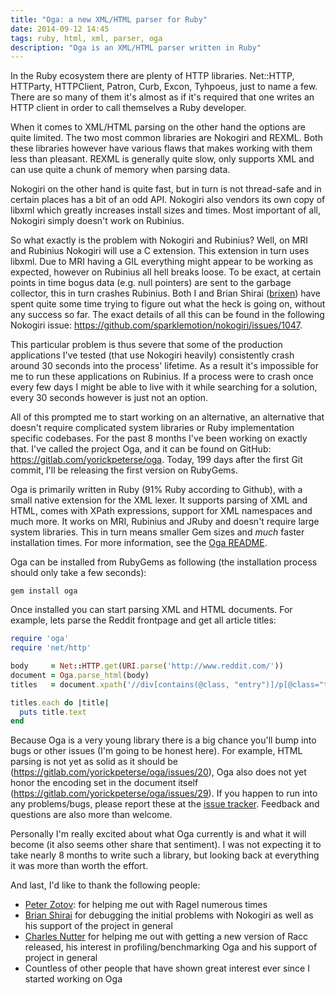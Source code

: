 ```yaml
---
title: "Oga: a new XML/HTML parser for Ruby"
date: 2014-09-12 14:45
tags: ruby, html, xml, parser, oga
description: "Oga is an XML/HTML parser written in Ruby"
---
```


In the Ruby ecosystem there are plenty of HTTP libraries. Net::HTTP, HTTParty,
HTTPClient, Patron, Curb, Excon, Tyhpoeus, just to name a few. There are so many
of them it's almost as if it's required that one writes an HTTP client in order
to call themselves a Ruby developer.

When it comes to XML/HTML parsing on the other hand the options are quite
limited. The two most common libraries are Nokogiri and REXML. Both these
libraries however have various flaws that makes working with them less than
pleasant. REXML is generally quite slow, only supports XML and can use quite a
chunk of memory when parsing data.

Nokogiri on the other hand is quite fast, but in turn is not thread-safe and in
certain places has a bit of an odd API. Nokogiri also vendors its own copy of
libxml which greatly increases install sizes and times. Most important of all,
Nokogiri simply doesn't work on Rubinius.

So what exactly is the problem with Nokogiri and Rubinius? Well, on MRI and
Rubinius Nokogiri will use a C extension. This extension in turn uses libxml.
Due to MRI having a GIL everything might appear to be working as expected,
however on Rubinius all hell breaks loose. To be exact, at certain points in
time bogus data (e.g. null pointers) are sent to the garbage collector, this in
turn crashes Rubinius. Both I and Brian Shirai ([brixen][brixen]) have spent
quite some time trying to figure out what the heck is going on, without any
success so far. The exact details of all this can be found in the following
Nokogiri issue: <https://github.com/sparklemotion/nokogiri/issues/1047>.

This particular problem is thus severe that some of the production applications
I've tested (that use Nokogiri heavily) consistently crash around 30 seconds
into the process' lifetime. As a result it's impossible for me to run these
applications on Rubinius. If a process were to crash once every few days I might
be able to live with it while searching for a solution, every 30 seconds however
is just not an option.

All of this prompted me to start working on an alternative, an alternative that
doesn't require complicated system libraries or Ruby implementation specific
codebases. For the past 8 months I've been working on exactly that. I've called
the project Oga, and it can be found on GitHub:
<https://gitlab.com/yorickpeterse/oga>. Today, 199 days after the first Git
commit, I'll be releasing the first version on RubyGems.

Oga is primarily written in Ruby (91% Ruby according to Github), with a small
native extension for the XML lexer. It supports parsing of XML and HTML, comes
with XPath expressions, support for XML namespaces and much more. It works on
MRI, Rubinius and JRuby and doesn't require large system libraries. This in turn
means smaller Gem sizes and _much_ faster installation times. For more
information, see the [Oga README][readme].

Oga can be installed from RubyGems as following (the installation process should
only take a few seconds):

    gem install oga

Once installed you can start parsing XML and HTML documents. For example, lets
parse the Reddit frontpage and get all article titles:

```ruby
require 'oga'
require 'net/http'

body     = Net::HTTP.get(URI.parse('http://www.reddit.com/'))
document = Oga.parse_html(body)
titles   = document.xpath('//div[contains(@class, "entry")]/p[@class="title"]/a/text()')

titles.each do |title|
  puts title.text
end
```

Because Oga is a very young library there is a big chance you'll bump into bugs
or other issues (I'm going to be honest here). For example, HTML parsing is not
yet as solid as it should be (<https://gitlab.com/yorickpeterse/oga/issues/20>),
Oga also does not yet honor the encoding set in the document itself
(<https://gitlab.com/yorickpeterse/oga/issues/29>). If you happen to run into
any problems/bugs, please report these at the [issue tracker][issue-tracker].
Feedback and questions are also more than welcome.

Personally I'm really excited about what Oga currently is and what it will
become (it also seems other share that sentiment). I was not expecting it to
take nearly 8 months to write such a library, but looking back at everything it
was more than worth the effort.

And last, I'd like to thank the following people:

* [Peter Zotov][whitequark]: for helping me out with Ragel numerous times
* [Brian Shirai][brixen] for debugging the initial problems with Nokogiri as
  well as his support of the project in general
* [Charles Nutter][headius] for helping me out with getting a new version of
  Racc released, his interest in profiling/benchmarking Oga and his support of
  project in general
* Countless of other people that have shown great interest ever since I started
  working on Oga

[brixen]: https://github.com/brixen
[readme]: https://gitlab.com/yorickpeterse/oga/blob/master/README.md
[issue-tracker]: https://gitlab.com/yorickpeterse/oga/issues/new
[whitequark]: https://github.com/whitequark
[headius]: https://github.com/headius
